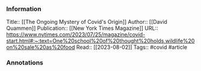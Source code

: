 
### Information
Title:: [[The Ongoing Mystery of Covid's Origin]]
Author:: [[David Quammen]]
Publication:: [[New York Times Magazine]]
URL:: https://www.nytimes.com/2023/07/25/magazine/covid-start.html#:~:text=One%20school%20of%20thought%20holds,wildlife%20on%20sale%20as%20food
Read:: [[2023-08-02]]
Tags:: #covid 
#article

### Annotations
